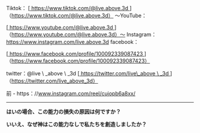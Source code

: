 Tiktok：
[<u> https://www.tiktok.com/@live.above.3d </u>]（https://www.tiktok.com/@live.above.3d） 〜YouTube：

[<u> https://www.youtube.com/@live.above.3d </u>]（https://www.youtube.com/@live.above.3d）〜  Instagram：<https://www.instagram.com/live.above.3d>
facebook：

[<u> https://www.facebook.com/profile/100092339087423 </u> ]（https://www.facebook.com/profile/100092339087423）

twitter：@live \ _above \ _3d
[<u> https://twitter.com/live\_above \ _3d </u >]（https://twitter.com/live_above_3d）

前 -  https：//www.instagram.com/reel/cujopb6a8xx/
** **

**はいの場合、この能力の損失の原因は何ですか？**

**いいえ、なぜ神はこの能力なしで私たちを創造しましたか？**

